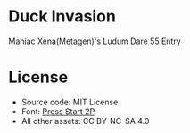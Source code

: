 # Duck Invasion
Maniac Xena(Metagen)'s Ludum Dare 55 Entry

# License
* Source code: MIT License
* Font: [Press Start 2P](https://fonts.google.com/specimen/Press+Start+2P)
* All other assets: CC BY-NC-SA 4.0
